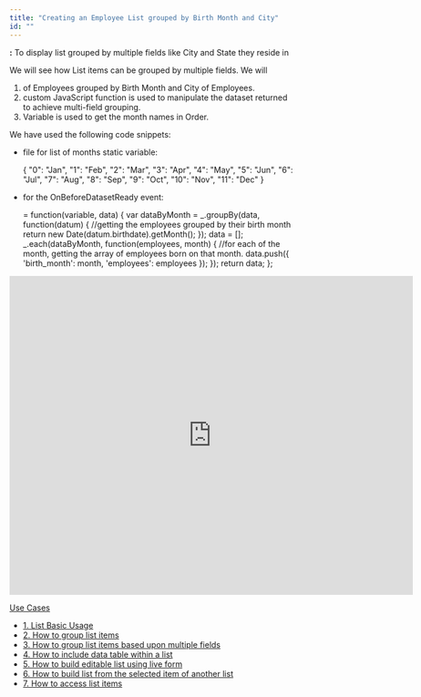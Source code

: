 ```yaml
---
title: "Creating an Employee List grouped by Birth Month and City"
id: ""
---
```


**:** To display list grouped by multiple fields like City and State they reside in

We will see how List items can be grouped by multiple fields. We will

1. of Employees grouped by Birth Month and City of Employees.
2. custom JavaScript function is used to manipulate the dataset returned to achieve multi-field grouping.
3. Variable is used to get the month names in Order.

We have used the following code snippets:

- file for list of months static variable:
    
     {
      "0": "Jan",
      "1": "Feb",
      "2": "Mar",
      "3": "Apr",
      "4": "May",
      "5": "Jun",
      "6": "Jul",
      "7": "Aug",
      "8": "Sep",
      "9": "Oct",
      "10": "Nov",
      "11": "Dec"
    }
    
- for the OnBeforeDatasetReady event:
    
     = function(variable, data) {
        var dataByMonth = \_.groupBy(data, function(datum) { 
            //getting the employees grouped by their birth month
            return new Date(datum.birthdate).getMonth();
        });
        data = \[\];
        \_.each(dataByMonth, function(employees, month) { 
            //for each of the month, getting the array of employees born on that month.
            data.push({
                'birth\_month': month,
                'employees': employees
            });
        });
        return data;
    };
    

<iframe width="708" height="560" src="https://docs.google.com/presentation/d/e/2PACX-1vTCOvaDgtmU4GWwiKhikpdkcNu9yU7m4U5LB55zS7TPGazFcpVYFkOrLuMh8WijzKM5zODgHrM09Y56/embed?start=false&amp;loop=false&amp;delayms=3000" frameborder="0" allowfullscreen="allowfullscreen" mozallowfullscreen="mozallowfullscreen" webkitallowfullscreen="webkitallowfullscreen"></iframe>

[Use Cases](/learn/app-development/widgets/datalive/list/list-use-cases/)

- [1\. List Basic Usage](/learn/app-development/widgets/datalive/list/list-basic-usage/)
- [2\. How to group list items](/learn/how-tos/list-grouped/)
- [3\. How to group list items based upon multiple fields](/learn/how-tos/list-multi-grouped/)
- [4\. How to include data table within a list](/learn/how-tos/list-data-table/)
- [5\. How to build editable list using live form](/learn/how-tos/building-editable-list/)
- [6\. How to build list from the selected item of another list](/learn/how-tos/building-cascading-lists/)
- [7\. How to access list items](/learn/how-tos/list-item-access/)
